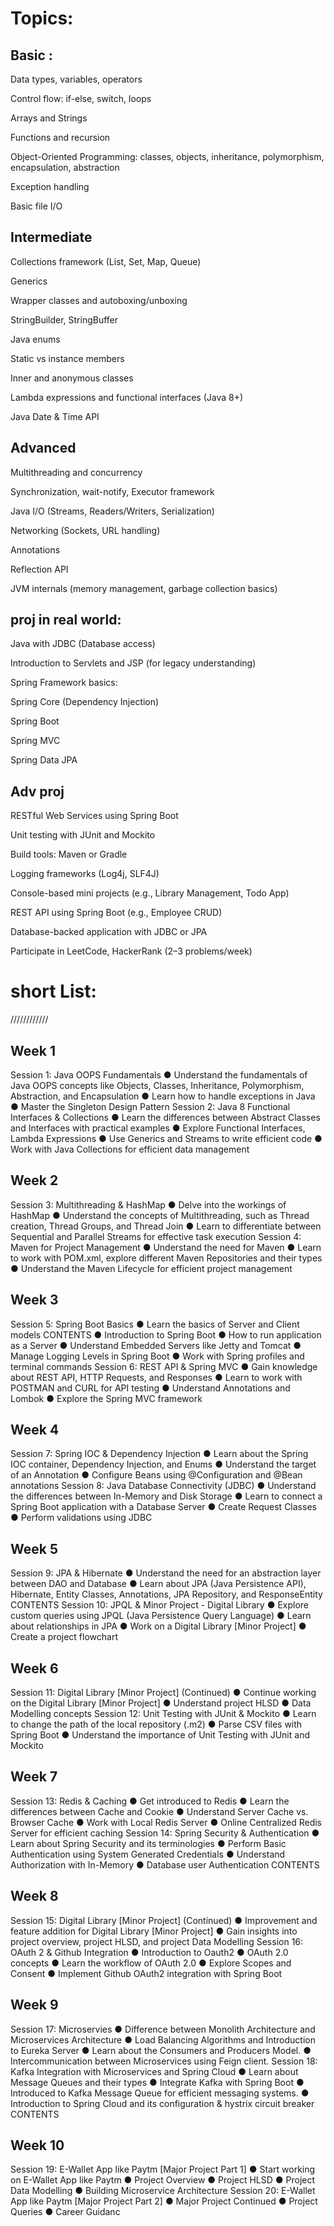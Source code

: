 # Topics:
## Basic :
Data types, variables, operators

Control flow: if-else, switch, loops

Arrays and Strings

Functions and recursion

Object-Oriented Programming: classes, objects, inheritance, polymorphism, encapsulation, abstraction

Exception handling

Basic file I/O

## Intermediate
Collections framework (List, Set, Map, Queue)

Generics

Wrapper classes and autoboxing/unboxing

StringBuilder, StringBuffer

Java enums

Static vs instance members

Inner and anonymous classes

Lambda expressions and functional interfaces (Java 8+)

Java Date & Time API

## Advanced
Multithreading and concurrency

Synchronization, wait-notify, Executor framework

Java I/O (Streams, Readers/Writers, Serialization)

Networking (Sockets, URL handling)

Annotations

Reflection API

JVM internals (memory management, garbage collection basics)

## proj in real world:
Java with JDBC (Database access)

Introduction to Servlets and JSP (for legacy understanding)

Spring Framework basics:

Spring Core (Dependency Injection)

Spring Boot

Spring MVC

Spring Data JPA

## Adv proj
RESTful Web Services using Spring Boot

Unit testing with JUnit and Mockito

Build tools: Maven or Gradle

Logging frameworks (Log4j, SLF4J)

Console-based mini projects (e.g., Library Management, Todo App)

REST API using Spring Boot (e.g., Employee CRUD)

Database-backed application with JDBC or JPA

Participate in LeetCode, HackerRank (2–3 problems/week)


# short List:
////////////
## Week 1
Session 1: Java OOPS Fundamentals
● Understand the fundamentals of Java OOPS concepts like
Objects, Classes, Inheritance, Polymorphism, Abstraction, and
Encapsulation
● Learn how to handle exceptions in Java
● Master the Singleton Design Pattern
Session 2: Java 8 Functional Interfaces & Collections
● Learn the differences between Abstract Classes and Interfaces
with practical examples
● Explore Functional Interfaces, Lambda Expressions
● Use Generics and Streams to write efficient code
● Work with Java Collections for efficient data management
## Week 2
Session 3: Multithreading & HashMap
● Delve into the workings of HashMap
● Understand the concepts of Multithreading, such as Thread
creation, Thread Groups, and Thread Join
● Learn to differentiate between Sequential and Parallel Streams for
effective task execution
Session 4: Maven for Project Management
● Understand the need for Maven
● Learn to work with POM.xml, explore different Maven Repositories
and their types
● Understand the Maven Lifecycle for efficient project
management
## Week 3
Session 5: Spring Boot Basics
● Learn the basics of Server and Client models
CONTENTS
● Introduction to Spring Boot
● How to run application as a Server
● Understand Embedded Servers like Jetty and Tomcat
● Manage Logging Levels in Spring Boot
● Work with Spring profiles and terminal commands
Session 6: REST API & Spring MVC
● Gain knowledge about REST API, HTTP Requests, and Responses
● Learn to work with POSTMAN and CURL for API testing
● Understand Annotations and Lombok
● Explore the Spring MVC framework
## Week 4
Session 7: Spring IOC & Dependency Injection
● Learn about the Spring IOC container, Dependency Injection, and
Enums
● Understand the target of an Annotation
● Configure Beans using @Configuration and @Bean annotations
Session 8: Java Database Connectivity (JDBC)
● Understand the differences between In-Memory and Disk
Storage
● Learn to connect a Spring Boot application with a Database
Server
● Create Request Classes
● Perform validations using JDBC
## Week 5
Session 9: JPA & Hibernate
● Understand the need for an abstraction layer between DAO and
Database
● Learn about JPA (Java Persistence API), Hibernate, Entity Classes,
Annotations, JPA Repository, and ResponseEntity
CONTENTS
Session 10: JPQL & Minor Project - Digital Library
● Explore custom queries using JPQL (Java Persistence Query
Language)
● Learn about relationships in JPA
● Work on a Digital Library [Minor Project]
● Create a project flowchart
## Week 6
Session 11: Digital Library [Minor Project] (Continued)
● Continue working on the Digital Library [Minor Project]
● Understand project HLSD
● Data Modelling concepts
Session 12: Unit Testing with JUnit & Mockito
● Learn to change the path of the local repository (.m2)
● Parse CSV files with Spring Boot
● Understand the importance of Unit Testing with JUnit and
Mockito
## Week 7
Session 13: Redis & Caching
● Get introduced to Redis
● Learn the differences between Cache and Cookie
● Understand Server Cache vs. Browser Cache
● Work with Local Redis Server
● Online Centralized Redis Server for efficient caching
Session 14: Spring Security & Authentication
● Learn about Spring Security and its terminologies
● Perform Basic Authentication using System Generated
Credentials
● Understand Authorization with In-Memory
● Database user Authentication
CONTENTS
## Week 8
Session 15: Digital Library [Minor Project] (Continued)
● Improvement and feature addition for Digital Library [Minor
Project]
● Gain insights into project overview, project HLSD, and project
Data Modelling
Session 16: OAuth 2 & Github Integration
● Introduction to Oauth2
● OAuth 2.0 concepts
● Learn the workflow of OAuth 2.0
● Explore Scopes and Consent
● Implement Github OAuth2 integration with Spring Boot
## Week 9
Session 17: Microservies
● Difference between Monolith Architecture and Microservices
Architecture
● Load Balancing Algorithms and Introduction to Eureka Server
● Learn about the Consumers and Producers Model.
● Intercommunication between Microservices using Feign client.
Session 18: Kafka Integration with Microservices and
Spring Cloud
● Learn about Message Queues and their types
● Integrate Kafka with Spring Boot
● Introduced to Kafka Message Queue for efficient messaging
systems.
● Introduction to Spring Cloud and its configuration & hystrix circuit
breaker
CONTENTS
## Week 10
Session 19: E-Wallet App like Paytm [Major Project Part 1]
● Start working on E-Wallet App like Paytm
● Project Overview
● Project HLSD
● Project Data Modelling
● Building Microservice Architecture
Session 20: E-Wallet App like Paytm [Major Project Part 2]
● Major Project Continued
● Project Queries
● Career Guidanc

